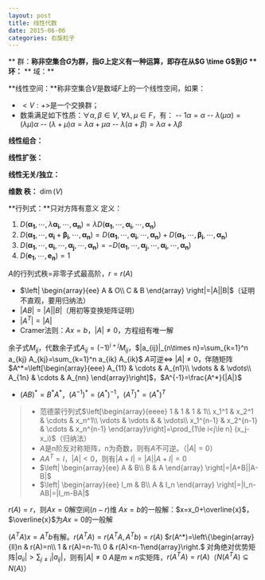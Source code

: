 ```yaml
---
layout: post
title: 线性代数
date: 2015-06-06
categories: 右旋粒子
---
```


** 群：**称非空集合$G$为群，指$G$上定义有一种运算，即存在从$G \time G$到$G$
** 环：**
** 域：**

**线性空间：**称非空集合$V$是数域$F$上的一个线性空间，如果：

- $<V:+>$是一个交换群；
- 数乘满足如下性质：$\forall \alpha , \beta\in V$, $\forall \lambda, \mu \in F$，有：
-- $1\alpha=\alpha$
-- $\lambda(\mu\alpha)=(\lambda\mu)\alpha$
-- $(\lambda+\mu)\alpha=\lambda\alpha+\mu\alpha$
-- $\lambda(\alpha+\beta)=\lambda\alpha+\lambda\beta$

**线性组合：**
 
**线性扩张：**

**线性无关/独立：**

**维数 秩：** $\dim(V)$




**行列式：**只对方阵有意义
定义：
1. $D(\boldsymbol{\alpha_1},\cdots,\lambda\boldsymbol{\alpha_i},\cdots,\boldsymbol{\alpha_n})=\lambda D(\boldsymbol{\alpha_1},\cdots,\boldsymbol{\alpha_i},\cdots,\boldsymbol{\alpha_n})$
2. $D(\boldsymbol{\alpha_1},\cdots,\boldsymbol{\alpha_i}+\boldsymbol{\beta_i},\cdots,\boldsymbol{\alpha_n})=D(\boldsymbol{\alpha_1},\cdots,\boldsymbol{\alpha_i},\cdots,\boldsymbol{\alpha_n})+D(\boldsymbol{\alpha_1},\cdots,\boldsymbol{\beta_i},\cdots,\boldsymbol{\alpha_n})$
3. $D(\boldsymbol{\alpha_1},\cdots,\boldsymbol{\alpha_i},\cdots,\boldsymbol{\alpha_j},\cdots,\boldsymbol{\alpha_n})=-D(\boldsymbol{\alpha_1},\cdots,\boldsymbol{\alpha_j},\cdots,\boldsymbol{\alpha_i},\cdots,\boldsymbol{\alpha_n})$
4. $D(\boldsymbol{e_1},\cdots,\boldsymbol{e_n})=1$

$A$的行列式秩=非零子式最高阶，$r=r(A)$
- $\left| \begin{array}{ee} A & O\\ C & B \end{array} \right|=|A||B|$（证明不直观，要用归纳法）
- $|AB|=|A||B|$（用初等变换矩阵证明）
- $|A^T|=|A|$
- Cramer法则：$Ax=b$，$|A|\neq 0$，方程组有唯一解

余子式$M_{ij}$，代数余子式$A_{ij}=(-1)^{i+j}M_{ij}$，$|a_{ij}|_{n\times n}=\sum_{k=1}^n a_{kj} A_{kj}=\sum_{k=1}^n a_{ik} A_{ik}$
$A$可逆$\Leftrightarrow$ $|A|\neq 0$，伴随矩阵$A^*=\left[\begin{array}{eee} A_{11} & \cdots & A_{n1}\\ \vdots & & \vdots\\ A_{1n} & \cdots & A_{nn} \end{array}\right]$，$A^{-1}=\frac{A^*}{|A|}$

- $(AB)^*=B^*A^*$，$(A^{-1})^*=(A^{*})^{-1}$，$(A^{T})^*=(A^{*})^{T}$

> - 范德蒙行列式$\left[\begin{array}{eeee} 1 & 1 & 1 & 1\\ x_1^1 & x_2^1 & \cdots & x_n^1\\ \vdots & \vdots & & \vdots\\ x_1^{n-1} & x_2^{n-1} & \cdots & x_n^{n-1} \end{array}\right]=\prod_{1\le i<j\le n} (x_j-x_i)$（归纳法）
> - $A$是n阶反对称矩阵，n为奇数，则有$A$不可逆。（$|A|=0$）
> - $AA^T=I$，$|A|<0$，则有$|A+I|=|A||A+I|=0$
> - $\left| \begin{array}{ee} A & B\\ B & A \end{array} \right|=|A+B||A-B|$
> - $\left| \begin{array}{ee} I_m & B\\ A & I_n \end{array} \right|=|I_n-AB|=|I_m-BA|$

$r(A)=r$，则$Ax=0$解空间$(n-r)$维
$Ax=b$的一般解：$x=x_0+\overline{x}$，$\overline{x}$为$Ax=0$的一般解

$(A^T A)x=A^T b$有解。$r(A^T A)=r(A^TA,A^Tb)=r(A)$
$r(A^*)=\left\{\begin{array}{ll}n & r(A)=n\\ 1 & r(A)=n-1\\ 0 & r(A)<n-1\end{array}\right.$
对角绝对优势矩阵$|a_{ii}|>\sum_{j\neq i}|a_{ij}|$，则有$|A|\neq0$
$A$是$m\times n$实矩阵，$r(A^T A)=r(A)$（$N(A^T A)\subseteq N(A)$）
